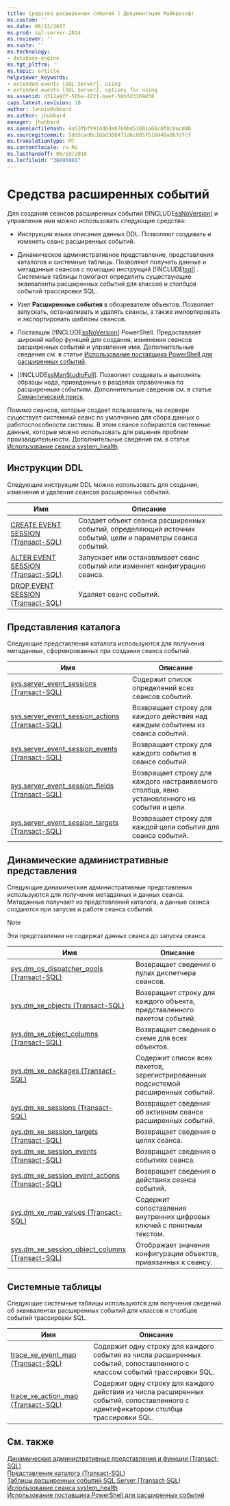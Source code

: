 ```yaml
---
title: Средства расширенных событий | Документация Майкрософт
ms.custom: ''
ms.date: 06/13/2017
ms.prod: sql-server-2014
ms.reviewer: ''
ms.suite: ''
ms.technology:
- database-engine
ms.tgt_pltfrm: ''
ms.topic: article
helpviewer_keywords:
- extended events [SQL Server], using
- extended events [SQL Server], options for using
ms.assetid: d312a9ff-50ba-4721-baef-50bfd3169d38
caps.latest.revision: 18
author: JennieHubbard
ms.author: jhubbard
manager: jhubbard
ms.openlocfilehash: 4a53fbf9914d6deb769bd51081a66c8f8c8acd40
ms.sourcegitcommit: 5dd5cad0c1bbd308471d6c885f516948ad67dfcf
ms.translationtype: MT
ms.contentlocale: ru-RU
ms.lasthandoff: 06/19/2018
ms.locfileid: "36095001"
---
```

# <a name="extended-events-tools"></a>Средства расширенных событий
  Для создания сеансов расширенных событий [!INCLUDE[ssNoVersion](../../includes/ssnoversion-md.md)] и управления ими можно использовать следующие средства:  
  
-   Инструкции языка описания данных DDL. Позволяют создавать и изменять сеанс расширенных событий.  
  
-   Динамическое административное представление, представления каталогов и системные таблицы. Позволяют получать данные и метаданные сеансов с помощью инструкций [!INCLUDE[tsql](../../includes/tsql-md.md)] . Системные таблицы помогают определить существующие эквиваленты расширенных событий для классов и столбцов событий трассировки SQL.  
  
-   Узел **Расширенные события** в обозревателе объектов. Позволяет запускать, останавливать и удалять сеансы, а также импортировать и экспортировать шаблоны сеансов.  
  
-   Поставщик [!INCLUDE[ssNoVersion](../../includes/ssnoversion-md.md)] PowerShell. Предоставляет широкий набор функций для создания, изменения сеансов расширенных событий и управления ими. Дополнительные сведения см. в статье [Использование поставщика PowerShell для расширенных событий](use-the-powershell-provider-for-extended-events.md).  
  
-   [!INCLUDE[ssManStudioFull](../../includes/ssmanstudiofull-md.md)]. Позволяет создавать и выполнять образцы кода, приведенные в разделах справочника по расширенным событиям. Дополнительные сведения см. в статье [Семантический поиск](../../ssms/object/object-explorer.md).  
  
 Помимо сеансов, которые создает пользователь, на сервере существует системный сеанс по умолчанию для сбора данных о работоспособности системы. В этом сеансе собираются системные данные, которые можно использовать для решения проблем производительности. Дополнительные сведения см. в статье [Использование сеанса system_health](use-the-ssms-xe-profiler.md).  
  
## <a name="ddl-statements"></a>Инструкции DDL  
 Следующие инструкции DDL можно использовать для создания, изменения и удаления сеансов расширенных событий.  
  
|Имя|Описание|  
|----------|-----------------|  
|[CREATE EVENT SESSION (Transact-SQL)](/sql/t-sql/statements/create-event-session-transact-sql)|Создает объект сеанса расширенных событий, определяющий источник событий, цели и параметры сеанса событий.|  
|[ALTER EVENT SESSION (Transact-SQL)](/sql/t-sql/statements/alter-event-session-transact-sql)|Запускает или останавливает сеанс событий или изменяет конфигурацию сеанса.|  
|[DROP EVENT SESSION (Transact-SQL)](/sql/t-sql/statements/drop-event-session-transact-sql)|Удаляет сеанс событий.|  
  
## <a name="catalog-views"></a>Представления каталога  
 Следующие представления каталога используются для получения метаданных, сформированных при создании сеанса событий.  
  
|Имя|Описание|  
|----------|-----------------|  
|[sys.server_event_sessions (Transact-SQL)](/sql/relational-databases/system-catalog-views/sys-server-event-sessions-transact-sql)|Содержит список определений всех сеансов событий.|  
|[sys.server_event_session_actions (Transact-SQL)](/sql/relational-databases/system-catalog-views/sys-server-event-session-actions-transact-sql)|Возвращает строку для каждого действия над каждым событием из сеанса событий.|  
|[sys.server_event_session_events (Transact-SQL)](/sql/relational-databases/system-catalog-views/sys-server-event-session-events-transact-sql)|Возвращает строку для каждого события в сеансе событий.|  
|[sys.server_event_session_fields (Transact-SQL)](/sql/relational-databases/system-catalog-views/sys-server-event-session-fields-transact-sql)|Возвращает строку для каждого настраиваемого столбца, явно установленного на события и цели.|  
|[sys.server_event_session_targets (Transact-SQL)](/sql/relational-databases/system-catalog-views/sys-server-event-session-targets-transact-sql)|Возвращает строку для каждой цели события для сеанса событий.|  
  
## <a name="dynamic-management-views"></a>Динамические административные представления  
 Следующие динамические административные представления используются для получения метаданных и данных сеанса. Метаданные получают из представлений каталога, а данные сеанса создаются при запуске и работе сеанса событий.  
  
> [!NOTE]  
>  Эти представления не содержат данных сеанса до запуска сеанса.  
  
|Имя|Описание|  
|----------|-----------------|  
|[sys.dm_os_dispatcher_pools (Transact-SQL)](/sql/relational-databases/system-dynamic-management-views/sys-dm-os-dispatcher-pools-transact-sql)|Возвращает сведения о пулах диспетчера сеансов.|  
|[sys.dm_xe_objects (Transact-SQL)](/sql/relational-databases/system-dynamic-management-views/sys-dm-xe-objects-transact-sql)|Возвращает строку для каждого объекта, представленного пакетом событий.|  
|[sys.dm_xe_object_columns (Transact-SQL)](/sql/relational-databases/system-dynamic-management-views/sys-dm-xe-object-columns-transact-sql)|Возвращает сведения о схеме для всех объектов.|  
|[sys.dm_xe_packages (Transact-SQL)](/sql/relational-databases/system-dynamic-management-views/sys-dm-xe-packages-transact-sql)|Содержит список всех пакетов, зарегистрированных подсистемой расширенных событий.|  
|[sys.dm_xe_sessions (Transact-SQL)](/sql/relational-databases/system-dynamic-management-views/sys-dm-xe-sessions-transact-sql)|Возвращает сведения об активном сеансе расширенных событий.|  
|[sys.dm_xe_session_targets (Transact-SQL)](/sql/relational-databases/system-dynamic-management-views/sys-dm-xe-session-targets-transact-sql)|Возвращает сведения о целях сеанса.|  
|[sys.dm_xe_session_events (Transact-SQL)](/sql/relational-databases/system-dynamic-management-views/sys-dm-xe-session-events-transact-sql)|Возвращает сведения о событиях сеанса.|  
|[sys.dm_xe_session_event_actions (Transact-SQL)](/sql/relational-databases/system-dynamic-management-views/sys-dm-xe-session-event-actions-transact-sql)|Возвращает сведения о действиях сеанса событий.|  
|[sys.dm_xe_map_values (Transact-SQL)](/sql/relational-databases/system-dynamic-management-views/sys-dm-xe-map-values-transact-sql)|Содержит сопоставления внутренних цифровых ключей с понятным текстом.|  
|[sys.dm_xe_session_object_columns (Transact-SQL)](/sql/relational-databases/system-dynamic-management-views/sys-dm-xe-session-object-columns-transact-sql)|Отображает значения конфигурации объектов, привязанных к сеансу.|  
  
## <a name="system-tables"></a>Системные таблицы  
 Следующие системные таблицы используются для получения сведений об эквивалентах расширенных событий для классов и столбцов событий трассировки SQL.  
  
|Имя|Описание|  
|----------|-----------------|  
|[trace_xe_event_map (Transact-SQL)](/sql/relational-databases/system-tables/extended-events-tables-trace-xe-event-map)|Содержит одну строку для каждого события из числа расширенных событий, сопоставленного с классом событий трассировки SQL.|  
|[trace_xe_action_map (Transact-SQL)](/sql/relational-databases/system-tables/extended-events-tables-trace-xe-action-map)|Содержит одну строку для каждого действия из числа расширенных событий, сопоставленного с идентификатором столбца трассировки SQL.|  
  
## <a name="see-also"></a>См. также  
 [Динамические административные представления и функции (Transact-SQL)](../views/views.md)   
 [Представления каталога (Transact-SQL)](/sql/relational-databases/system-catalog-views/catalog-views-transact-sql)   
 [Таблицы расширенных событий SQL Server (Transact-SQL)](/sql/relational-databases/system-tables/system-tables-transact-sql)   
 [Использование сеанса system_health](use-the-ssms-xe-profiler.md)   
 [Использование поставщика PowerShell для расширенных событий](use-the-powershell-provider-for-extended-events.md)  
  
  
